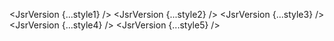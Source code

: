 <script>
  import { JsrVersion } from 'svelte-shields'
  import type { JsrVersionPropsType } from 'svelte-shields';

  const style1: JsrVersionPropsType = {
    scope: '@badrap',
    packageName: 'valita',
    logo: '',
    style: 'flat',
  }
  const style2: JsrVersionPropsType = {
    scope: '@badrap',
    packageName: 'valita',
    logo: '',
    style: 'flat-square',
  }
  const style3: JsrVersionPropsType = {
    scope: '@badrap',
    packageName: 'valita',
    logo: '',
    style: 'for-the-badge',
  }
  const style4: JsrVersionPropsType = {
    scope: '@badrap',
    packageName: 'valita',
    logo: '',
    style: 'plastic',
  }
  const style5: JsrVersionPropsType = {
    scope: '@badrap',
    packageName: 'valita',
    logo: '',
    style: 'social',
  }
</script>

<JsrVersion {...style1} />
<JsrVersion {...style2} />
<JsrVersion {...style3} />
<JsrVersion {...style4} />
<JsrVersion {...style5} />